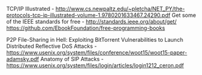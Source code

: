 TCP/IP Illustrated - http://www.cs.newpaltz.edu/~pletcha/NET_PY/the-protocols-tcp-ip-illustrated-volume-1.9780201633467.24290.pdf
Get some of the IEEE standards for free - http://standards.ieee.org/about/get/
https://github.com/EbookFoundation/free-programming-books

P2P File-Sharing in Hell: Exploiting BitTorrent Vulnerabilities to Launch Distributed Reflective DoS Attacks - https://www.usenix.org/system/files/conference/woot15/woot15-paper-adamsky.pdf
Anatomy of SIP Attacks - https://www.usenix.org/system/files/login/articles/login1212_ceron.pdf
